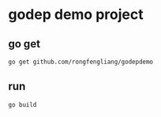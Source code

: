 # godep demo project

## go get 
```bash
go get github.com/rongfengliang/godepdemo
```
## run
```bash
go build
```
